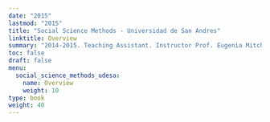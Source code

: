 ```yaml
---
date: "2015"
lastmod: "2015"
title: "Social Science Methods - Universidad de San Andres"
linktitle: Overview
summary: "2014-2015. Teaching Assistant. Instructor Prof. Eugenia Mitchelstein"
toc: false
draft: false
menu:
  social_science_methods_udesa:
    name: Overview
    weight: 10
type: book
weight: 40
---
```



